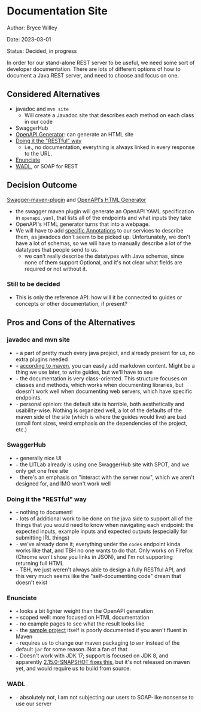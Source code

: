 # Documentation Site

Author: Bryce Willey

Date: 2023-03-01

Status: Decided, in progress

In order for our stand-alone REST server to be useful, we need some sort
of developer documentation. There are lots of different options of how to
document a Java REST server, and need to choose and focus on one.

## Considered Alternatives

* javadoc and `mvn site`
  * Will create a Javadoc site that describes each method on each class in our code
* SwaggerHub
* [OpenAPI Generator](https://openapi-generator.tech/): can generate an HTML site
* [Doing it the "RESTful" way](https://stackoverflow.com/a/1970020/11416267)
  * i.e., no documentation, everything is always linked in every response to the URL.
* [Enunciate](http://enunciate.webcohesion.com/)
* [WADL](https://stackoverflow.com/a/2294364/11416267), or SOAP for REST

## Decision Outcome

[Swagger-maven-plugin](https://github.com/swagger-api/swagger-core/tree/master/modules/swagger-maven-plugin) and [OpenAPI's HTML Generator](https://openapi-generator.tech/)

* the swagger maven plugin will generate an OpenAPI YAML specification in `openapi.yaml`, that lists all of the endpoints and what inputs they take
* OpenAPI's HTML generator turns that into a webpage.
* We will have to add [specific Annotations](https://github.com/swagger-api/swagger-core/wiki/Swagger-2.X---Getting-started) to our services
  to describe them, as javadocs don't seem to be picked up. Unfortunately, we don't have a lot of schemas, so we will have to manually describe
  a lot of the datatypes that people send to us.
  * we can't really describe the datatypes with Java schemas, since none of them support Optional, and it's not clear what fields are required
    or not without it.

### Still to be decided

* This is only the reference API: how will it be connected to guides or concepts or other documentation, if present?

## Pros and Cons of the Alternatives

### javadoc and mvn site

* `+` a part of pretty much every java project, and already present for us, no extra plugins needed
* `+` [according to maven](https://maven.apache.org/guides/mini/guide-site.html), you can easily add markdown content. Might be a thing we use later, to write guides, but we'll have to see
* `-` the documentation is very class-oriented. This structure focuses on classes and methods, which works when documenting libraries, but doesn't work well when documenting web servers, which have specific endpoints.
* `-` personal opinion: the default site is horrible, both aesthetically and usability-wise. Nothing is organized well, a lot of the defaults of the maven side of the site (which is where the guides would live) are bad (small font sizes, weird emphasis on the dependencies of the project, etc.)

### SwaggerHub

* `+` generally nice UI
* `-` the LITLab already is using one SwaggerHub site with SPOT, and we only get one free site
* `-` there's an emphasis on "interact with the server now", which we aren't designed for, and IMO won't work well

### Doing it the "RESTful" way

* `+` nothing to document!
* `-` lots of additional work to be done on the java side to support all of the things that you would need to know when navigating each endpoint: the expected inputs, example inputs and expected outputs (especially for submitting IRL things)
* `-` we've already done it; everything under the `codes` endpoint kinda works like that, and TBH no one wants to do that. Only works on Firefox (Chrome won't show you links in JSON), and I'm not supporting returning full HTML
* `-` TBH, we just weren't always able to design a fully RESTful API, and this very much seems like the "self-documenting code" dream that doesn't exist

### Enunciate

* `+` looks a bit lighter weight than the OpenAPI generation
* `+` scoped well: more focused on HTML documentation
* `-` no example pages to see what the result looks like
* `-` the [sample project](https://github.com/stoicflame/enunciate-sample) itself is poorly documented if you aren't fluent in Maven
* `-` requires us to change our maven packaging to `war` instead of the default `jar` for some reason. Not a fan of that
* `-` Doesn't work with JDK 17; support is focused on JDK 8, and apparently [2.15.0-SNAPSHOT fixes this](https://github.com/stoicflame/enunciate/issues/1087), but it's not released on maven yet, and would require us to build from source.

### WADL

* `-` absolutely not, I am not subjecting our users to SOAP-like nonsense to use our server
